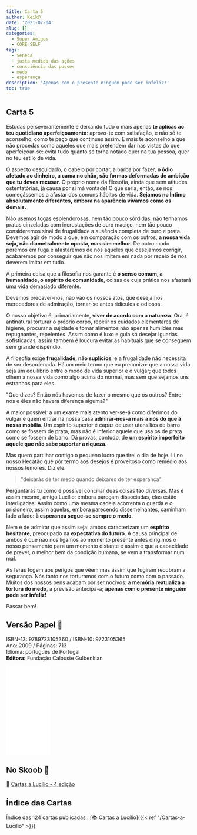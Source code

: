```yaml
---
title: Carta 5
author: Keik@
date: '2021-07-04'
slug: []
categories:
  - Super Amigos
  - CORE SELF
tags:
  - Seneca
  - justa medida das ações
  - consciência das posses
  - medo
  - esperança
description: 'Apenas com o presente ninguém pode ser infeliz!'
toc: true
---
```


## Carta 5

Estudas perseverantemente e deixando tudo o mais apenas **te aplicas ao teu quotidiano aperfeiçoamento**: aprovo-te com satisfação, e não só te aconselho, como te peço que continues assim. E mais te aconselho a que não procedas como aqueles que mais pretendem dar nas vistas do que aperfeiçoar-se: evita tudo quanto se torna notado quer na tua pessoa, quer no teu estilo de vida. 

O aspecto descuidado, o cabelo por cortar, a barba por fazer, **o ódio afetado ao dinheiro, a cama no chão, são formas deformadas de ambição que tu deves recusar.** O próprio nome da filosofia, ainda que sem atitudes ostentatórias, já causa por si má vontade! O que seria, então, se nos começássemos a afastar dos comuns hábitos de vida. **Sejamos no Íntimo absolutamente diferentes, embora na aparência vivamos como os demais.** 

Não usemos togas esplendorosas, nem tão pouco sórdidas; não tenhamos pratas cinzeladas com incrustações de ouro maciço, nem tão pouco consideremos sinal de frugalidade a ausência completa de ouro e prata. Devemos agir de modo a que, em comparação com os outros, **a nossa vida seja, não diametralmente oposta, mas sim melhor**. De outro modo poremos em fuga e afastaremos de nós aqueles que desejamos corrigir, acabaremos por conseguir que não nos imitem em nada por receio de nos deverem imitar em tudo.

A primeira coisa que a filosofia nos garante é **o senso comum, a humanidade, o espírito de comunidade**, coisas de cuja prática nos afastará uma vida demasiado diferente. 

Devemos precaver-nos, não vão os nossos atos, que desejamos merecedores de admiração, tornar-se antes ridículos e odiosos.

O nosso objetivo é, primariamente, **viver de acordo com a natureza**. Ora, é antinatural torturar o próprio corpo, repelir os cuidados elementares de higiene, procurar a sujidade e tomar alimentos não apenas humildes mas repugnantes, repelentes. Assim como é luxo e gula só desejar iguarias sofisticadas, assim também é loucura evitar as habituais que se conseguem sem grande dispêndio. 

A filosofia exige **frugalidade, não suplícios**, e a frugalidade não necessita de ser desordenada. Há um meio termo que eu preconizo: que a nossa vida seja um equilíbrio entre o modo de vida superior e o vulgar; que todos olhem a nossa vida como algo acima do normal, mas sem que sejamos uns estranhos para eles.

"Que dizes? Então nós havemos de fazer o mesmo que os outros? Entre nós e éles não haverá diferença alguma?"

A maior possível: a um exame mais atento ver-se-á como diferimos do vulgar e quem entrar na nossa casa **admirar-nos-á mais a nós do que à nossa mobília**. Um espírito superior é capaz de usar utensílios de barro como se fossem de prata, mas não é inferior aquele que usa os de prata como se fossem de barro. Dá provas, contudo, de **um espírito imperfeito aquele que não sabe suportar a riqueza**.

Mas quero partilhar contigo o pequeno lucro que tirei o dia de hoje. Li no nosso Hecatão que pôr termo aos desejos é proveitoso como remédio aos nossos temores. Diz ele: 
> "deixarás de ter medo quando deixares de ter esperança" 

Perguntarás tu como é possível conciliar duas coisas tão diversas. Mas é assim mesmo, amigo Lucílio: embora pareçam dissociadas, elas estão interligadas. Assim como uma mesma cadeia acorrenta o guarda e o prisioneiro, assim aquelas, embora parecendo dissemelhantes, caminham lado a lado: **à esperança segue-se sempre o medo**. 

Nem é de admirar que assim seja: ambos caracterizam um **espírito hesitante**, preocupado na **expectativa do futuro**. A causa principal de ambos é que não nos ligamos ao momento presente antes dirigimos o nosso pensamento para um momento distante e assim é que a capacidade de prever, o melhor bem da condição humana, se vem a transformar num mal. 

As feras fogem aos perigos que vêem mas assim que fugiram recobram a segurança. Nós tanto nos  torturamos com o futuro como com o passado. Muitos dos nossos bens acabam por ser nocivos: a **memória reatualiza a tortura do medo**, a previsão antecipa-a;
**apenas com o presente ninguém pode ser infeliz!**
  
    
Passar bem!

## Versão Papel :book:

ISBN-13: 9789723105360 / ISBN-10: 9723105365  
Ano: 2009 / Páginas: 713  
Idioma: português de Portugal   
**Editora:** Fundação Calouste Gulbenkian

<iframe style="width:120px;height:240px;" marginwidth="0" marginheight="0" scrolling="no" frameborder="0" src="//ws-na.amazon-adsystem.com/widgets/q?ServiceVersion=20070822&OneJS=1&Operation=GetAdHtml&MarketPlace=BR&source=ac&ref=tf_til&ad_type=product_link&tracking_id=mundodekeika-20&marketplace=amazon&amp;region=BR&placement=9723105365&asins=9723105365&linkId=fb8dc16224bc0c2b7943ec769c5b5905&show_border=true&link_opens_in_new_window=true&price_color=333333&title_color=0066c0&bg_color=ffffff">
    </iframe>


## No Skoob :eagle:

:book: [Cartas a Lucílio - 4 edição](https://www.skoob.com.br/cartas-a-lucilio-37684ed41245.html)


## Índice das Cartas

Índice das 124 cartas publicadas : [📚 Cartas a Lucílio]({{< ref "/Cartas-a-Lucilio" >}})